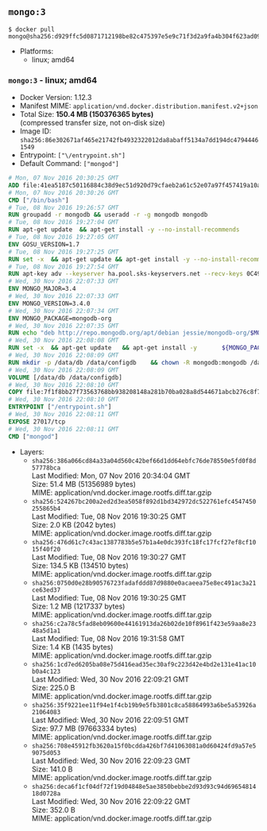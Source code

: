 ## `mongo:3`

```console
$ docker pull mongo@sha256:d929ffc5d0871712198be82c475397e5e9c71f3d2a9fa4b304f623ad09ad204b
```

-	Platforms:
	-	linux; amd64

### `mongo:3` - linux; amd64

-	Docker Version: 1.12.3
-	Manifest MIME: `application/vnd.docker.distribution.manifest.v2+json`
-	Total Size: **150.4 MB (150376365 bytes)**  
	(compressed transfer size, not on-disk size)
-	Image ID: `sha256:86e302671af465e21742fb4932322012da8abaff5134a7dd194dc47944461549`
-	Entrypoint: `["\/entrypoint.sh"]`
-	Default Command: `["mongod"]`

```dockerfile
# Mon, 07 Nov 2016 20:30:25 GMT
ADD file:41ea5187c50116884c38d9ec51d920d79cfaeb2a61c52e07a97f457419a10a4f in / 
# Mon, 07 Nov 2016 20:30:26 GMT
CMD ["/bin/bash"]
# Tue, 08 Nov 2016 19:26:57 GMT
RUN groupadd -r mongodb && useradd -r -g mongodb mongodb
# Tue, 08 Nov 2016 19:27:04 GMT
RUN apt-get update 	&& apt-get install -y --no-install-recommends 		numactl 	&& rm -rf /var/lib/apt/lists/*
# Tue, 08 Nov 2016 19:27:05 GMT
ENV GOSU_VERSION=1.7
# Tue, 08 Nov 2016 19:27:25 GMT
RUN set -x 	&& apt-get update && apt-get install -y --no-install-recommends ca-certificates wget && rm -rf /var/lib/apt/lists/* 	&& wget -O /usr/local/bin/gosu "https://github.com/tianon/gosu/releases/download/$GOSU_VERSION/gosu-$(dpkg --print-architecture)" 	&& wget -O /usr/local/bin/gosu.asc "https://github.com/tianon/gosu/releases/download/$GOSU_VERSION/gosu-$(dpkg --print-architecture).asc" 	&& export GNUPGHOME="$(mktemp -d)" 	&& gpg --keyserver ha.pool.sks-keyservers.net --recv-keys B42F6819007F00F88E364FD4036A9C25BF357DD4 	&& gpg --batch --verify /usr/local/bin/gosu.asc /usr/local/bin/gosu 	&& rm -r "$GNUPGHOME" /usr/local/bin/gosu.asc 	&& chmod +x /usr/local/bin/gosu 	&& gosu nobody true 	&& apt-get purge -y --auto-remove ca-certificates wget
# Tue, 08 Nov 2016 19:27:54 GMT
RUN apt-key adv --keyserver ha.pool.sks-keyservers.net --recv-keys 0C49F3730359A14518585931BC711F9BA15703C6
# Wed, 30 Nov 2016 22:07:33 GMT
ENV MONGO_MAJOR=3.4
# Wed, 30 Nov 2016 22:07:33 GMT
ENV MONGO_VERSION=3.4.0
# Wed, 30 Nov 2016 22:07:34 GMT
ENV MONGO_PACKAGE=mongodb-org
# Wed, 30 Nov 2016 22:07:35 GMT
RUN echo "deb http://repo.mongodb.org/apt/debian jessie/mongodb-org/$MONGO_MAJOR main" > /etc/apt/sources.list.d/mongodb-org.list
# Wed, 30 Nov 2016 22:08:08 GMT
RUN set -x 	&& apt-get update 	&& apt-get install -y 		${MONGO_PACKAGE}=$MONGO_VERSION 		${MONGO_PACKAGE}-server=$MONGO_VERSION 		${MONGO_PACKAGE}-shell=$MONGO_VERSION 		${MONGO_PACKAGE}-mongos=$MONGO_VERSION 		${MONGO_PACKAGE}-tools=$MONGO_VERSION 	&& rm -rf /var/lib/apt/lists/* 	&& rm -rf /var/lib/mongodb 	&& mv /etc/mongod.conf /etc/mongod.conf.orig
# Wed, 30 Nov 2016 22:08:09 GMT
RUN mkdir -p /data/db /data/configdb 	&& chown -R mongodb:mongodb /data/db /data/configdb
# Wed, 30 Nov 2016 22:08:09 GMT
VOLUME [/data/db /data/configdb]
# Wed, 30 Nov 2016 22:08:10 GMT
COPY file:7f1f8bb27f73563768bb938208148a281b70ba028a8d544671abcb276c8f741c in /entrypoint.sh 
# Wed, 30 Nov 2016 22:08:10 GMT
ENTRYPOINT ["/entrypoint.sh"]
# Wed, 30 Nov 2016 22:08:11 GMT
EXPOSE 27017/tcp
# Wed, 30 Nov 2016 22:08:11 GMT
CMD ["mongod"]
```

-	Layers:
	-	`sha256:386a066cd84a33a04d560c42bef66d1dd64ebfc76de78550e5fd0f8d57778bca`  
		Last Modified: Mon, 07 Nov 2016 20:34:04 GMT  
		Size: 51.4 MB (51356989 bytes)  
		MIME: application/vnd.docker.image.rootfs.diff.tar.gzip
	-	`sha256:524267bc200a2ed2d3ea5058f892d1bd342972dc522761efc4547450255865b4`  
		Last Modified: Tue, 08 Nov 2016 19:30:25 GMT  
		Size: 2.0 KB (2042 bytes)  
		MIME: application/vnd.docker.image.rootfs.diff.tar.gzip
	-	`sha256:476d61c7c43ac1387783b5e57b1a4e0dc393fc18fc17fcf27ef8cf1015f40f20`  
		Last Modified: Tue, 08 Nov 2016 19:30:27 GMT  
		Size: 134.5 KB (134510 bytes)  
		MIME: application/vnd.docker.image.rootfs.diff.tar.gzip
	-	`sha256:0750d0e28b90576723fadafddd87d9880e0acaeea75e8ec491ac3a21ce63ed37`  
		Last Modified: Tue, 08 Nov 2016 19:30:25 GMT  
		Size: 1.2 MB (1217337 bytes)  
		MIME: application/vnd.docker.image.rootfs.diff.tar.gzip
	-	`sha256:c2a78c5fad8eb09600e44161913da26b02de10f8961f423e59aa8e2348a5d1a1`  
		Last Modified: Tue, 08 Nov 2016 19:31:58 GMT  
		Size: 1.4 KB (1435 bytes)  
		MIME: application/vnd.docker.image.rootfs.diff.tar.gzip
	-	`sha256:1cd7ed6205ba08e75d416ead35ec30af9c223d42e4bd2e131e41ac10b0a4c123`  
		Last Modified: Wed, 30 Nov 2016 22:09:21 GMT  
		Size: 225.0 B  
		MIME: application/vnd.docker.image.rootfs.diff.tar.gzip
	-	`sha256:35f9221ee11f94e1f4cb19b9e5fb3801c8ca58864993a6be5a53926a21064083`  
		Last Modified: Wed, 30 Nov 2016 22:09:51 GMT  
		Size: 97.7 MB (97663334 bytes)  
		MIME: application/vnd.docker.image.rootfs.diff.tar.gzip
	-	`sha256:708e45912fb3620a15f0bcdda426bf7d41063081a0d60424fd9a57e59075d053`  
		Last Modified: Wed, 30 Nov 2016 22:09:23 GMT  
		Size: 141.0 B  
		MIME: application/vnd.docker.image.rootfs.diff.tar.gzip
	-	`sha256:deca6f1cf04df72f19d04848e5ae3850bebbe2d93d93c94d6965481418d0728a`  
		Last Modified: Wed, 30 Nov 2016 22:09:22 GMT  
		Size: 352.0 B  
		MIME: application/vnd.docker.image.rootfs.diff.tar.gzip
